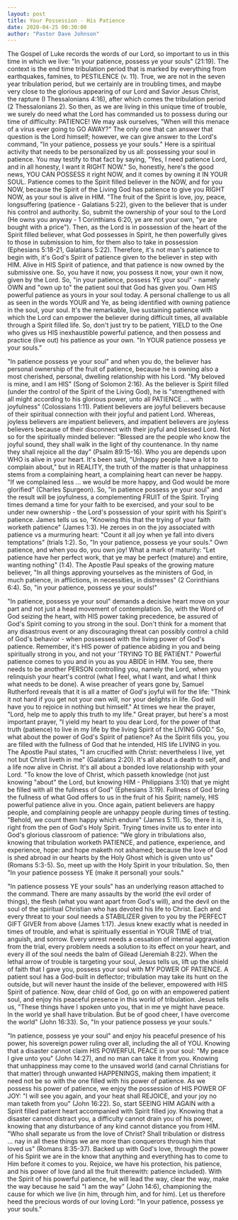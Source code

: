 ```yaml
---
layout: post
title: Your Possession - His Patience 
date: 2020-04-25 00:30:00
author: "Pastor Dave Johnson"
---
```


The Gospel of Luke records the words of our Lord, so important to us in this time in which we live: "In your patience, possess ye your souls" (21:19).  The context is the end time tribulation period that is marked by everything from earthquakes, famines, to PESTILENCE (v. 11).  True, we are not in the seven year tribulation period, but we certainly are in troubling times, and maybe very close to the glorious appearing of our Lord and Savior Jesus Christ, the rapture (I Thessalonians 4:16), after which comes the tribulation period (2 Thessalonians 2).  So then, as we are living in this unique time of trouble, we surely do need what the Lord has commanded us to possess during our time of difficulty: PATIENCE!  We may ask ourselves, "When will this menace of a virus ever going to GO AWAY?"  The only one that can answer that question is the Lord himself; however, we can give answer to the Lord's command, "In your patience, possess ye your souls."  Here is a spiritual activity that needs to be personalized by us all: possessing your soul in patience.   You may testify to that fact by saying, "Yes, I need patience Lord, and in all honesty, I want it RIGHT NOW."   So, honestly, here's the good news, YOU CAN POSSESS it right NOW, and it comes by owning it IN YOUR SOUL.   Patience comes to the Spirit filled believer in the NOW, and for you NOW, because the Spirit of the Living God has patience to give you RIGHT NOW, as your soul is alive in HIM.  "The fruit of the Spirit is love, joy, peace, longsuffering (patience - Galatians 5:22), given to the believer that is under his control and authority.  So, submit the ownership of your soul to the Lord (He owns you anyway - 1 Corinthians 6:20, ye are not your own, "ye are bought with a price").  Then, as the Lord  is in possession of the heart of the Spirit filled believer, what God possesses in Spirit, he then powerfully gives to those in submission to him, for them also to take in possession (Ephesians 5:18-21, Galatians 5:22).  Therefore, it's not man's patience to begin with, it's God's Spirit of patience given to the believer in step with HIM.  Alive in HIS Spirit of patience, and that patience is now owned by the submissive one.  So, you have it now, you possess it now, your own it now,  given by the Lord.  So, "in your patience, possess YE your soul" - namely OWN and "own up to" the patient soul that God has given you.  Own HIS powerful patience as yours in your soul today.  A personal challenge to us all as seen in the words YOUR and Ye, as being identified with owning patience in the soul, your soul.  It's the remarkable, live sustaining patience with which the Lord can empower the believer during difficult times, all available through a Spirit filled life.  So, don't just try to be patient, YIELD to the One who gives us HIS inexhaustible powerful patience, and then possess and practice (live out) his patience as your own.  "In YOUR patience possess ye your souls."

"In patience possess ye your soul" and when you do, the believer has personal ownership of the fruit of patience, because he is owning also a most cherished, personal, dwelling relationship with his Lord.  "My beloved is mine, and I am HIS" (Song of Solomon 2:16).   As the believer is Spirit filled (under the control of the Spirit of the Living God), he is "strengthened with all might according to his glorious power, unto all PATIENCE ... with joyfulness" (Colossians 1:11).  Patient believers are joyful believers because of their spiritual connection with their joyful and patient Lord.  Whereas, joyless believers are impatient believers, and impatient believers are joyless believers because of their disconnect with their joyful and blessed Lord.  Not so for the spiritually minded believer: "Blessed are the people who know the joyful sound, they shall walk in the light of thy countenance.  In thy name they shall rejoice all the day" (Psalm 89:15-16).  Who you are depends upon WHO is alive in your heart.  It's been said, "Unhappy people have a lot to complain about," but in  REALITY, the truth of the matter is that unhappiness stems from a complaining heart, a complaining heart can never be happy.  "If we complained less ... we would be more happy, and God would be more glorified" (Charles Spurgeon).   So, "in patience possess ye your soul" and the result will be joyfulness, a complementing FRUIT of the Spirit.  Trying times demand a time for your faith to be exercised, and your soul to be under new ownership - the Lord's possession of your spirit with his Spirit's patience.  James tells us so, "Knowing this that the trying of your faith worketh patience" (James 1:3).  He  zeroes in on the joy associated with patience vs a murmuring heart:  "Count it all joy when ye fall into divers temptations" (trials 1:2).   So, "In your patience, possess ye your souls."   Own patience, and when you do, you own joy!  What a mark of maturity: "Let patience have her perfect work, that ye may be perfect (mature) and entire, wanting nothing" (1:4).  The Apostle Paul speaks of the growing mature believer, "In all things approving yourselves as the ministers of God, in much patience, in afflictions, in necessities, in distresses" (2 Corinthians 6:4).  So, "in your patience, possess ye your souls!"

"In patience, possess ye your soul" demands a decisive heart move on your part and not just a head movement of contemplation.  So, with the Word of God seizing the heart, with HIS power taking precedence, be assured of God's Spirit coming to you strong in the soul.  Don't think for a moment that any disastrous event or any discouraging threat can possibly control a child of God's behavior - when possessed with the living power of God's patience.  Remember, it's HIS power of patience abiding in you and being spiritually strong in you, and not your 'TRYING TO BE PATIENT."  Powerful patience comes to you and in you as you ABIDE in HIM.  You see, there needs to be another PERSON  controlling you, namely the Lord, when you relinquish your heart's control (what I feel, what I want, and what I think what needs to be done).  A wise preacher of years gone by, Samuel Rutherford reveals that it is all a matter of God's joyful will for the life: "Think it not hard if you get not your own will, nor your delights in life.  God will have you to rejoice in nothing but himself."  At times we hear the prayer, "Lord, help me to apply this truth to my life."  Great prayer, but here's a most important prayer, "I yield my heart to you dear Lord, for the power of that truth (patience) to live in my life by the living Spirit of the LIVING GOD."  So, what about the power of God's Spirit of patience?  As the Spirit fills you, you are filled with the fullness of God that he intended, HIS life LIVING in you.  The Apostle Paul states, "I am crucified with Christ: nevertheless I live, yet not but Christ liveth in me" (Galatians 2:20).  It's all about a death to self, and a life now alive in Christ.  It's all about a bonded love relationship with your Lord.  "To know the love of Christ, which passeth knowledge (not just knowing "about" the Lord, but knowing HIM - Philippians 3:10) that ye might be filled with all the fullness of God" (Ephesians 3:19).  Fullness of God bring the fullness of what God offers to us in the fruit of his Spirit; namely, HIS powerful patience alive in you.  Once again, patient believers are happy people, and complaining people are unhappy people during times of testing.  "Behold, we count them happy which endure" (James 5:11).  So, there it is, right from the pen of God's Holy Spirit.  Trying times invite us to enter into God's glorious classroom of patience: "We glory in tribulations also, knowing that tribulation worketh PATIENCE, and patience, experience, and experience, hope: and hope maketh not ashamed; because the love of God is shed abroad in our hearts by the Holy Ghost which is given unto us" (Romans 5:3-5).   So, meet up with the Holy Spirit in your tribulation. So, then "In your patience possess YE (make it personal) your souls."

"In patience possess YE your souls" has an underlying reason attached to the command.  There are many assaults by the world (the evil order of things), the flesh (what you want apart from God's will), and the devil on the soul of the spiritual Christian who has devoted his life to Christ.  Each and every threat to your soul needs a STABILIZER given to you by the PERFECT GIFT GIVER from above (James 1:17).  Jesus knew exactly what is needed in times of trouble, and what is spiritually essential in YOUR TIME of trial, anguish, and sorrow.  Every unrest needs a cessation of internal aggravation from the trial, every problem needs a solution to its effect on your heart, and every ill of the soul needs the balm of Gilead (Jeremiah 8:22).  When the lethal arrow of trouble is targeting your soul, Jesus tells us, lift up the shield of faith that I gave you, possess your soul with MY POWER OF PATIENCE.  A patient soul has a God-built in deflector; tribulation may take its hunt on the outside, but will never haunt the inside of the believer, empowered with HIS Spirit of patience.  Now, dear child of God, go on with an empowered patient soul, and enjoy his peaceful presence in this world of tribulation.  Jesus tells us, "These things have I spoken unto you, that in me ye might have peace.  In the world ye shall have tribulation.  But be of good cheer, I have overcome the world" (John 16:33).  So, "In your patience possess ye your souls."

"In patience, possess ye your soul" and enjoy his peaceful presence of his power, his sovereign power ruling over all, including the all of YOU.  Knowing that a disaster cannot claim HIS POWERFUL PEACE in your soul:  "My peace I give unto you" (John 14:27), and no man can take it from you.  Knowing that unhappiness may come to the unsaved world (and carnal Christians for that matter) through unwanted HAPPENINGS, making them impatient; it need  not be so with the one filled with his power of patience.  As we possess his power of patience, we enjoy the possession of HIS POWER OF JOY: "I will see you again, and your heat shall REJOICE, and your joy no man taketh from you" (John 16:22).  So, start SEEING HIM AGAIN with a Spirit filled patient heart accompanied with Spirit filled joy.   Knowing that a disaster cannot distract you, a difficulty cannot drain you of his power, knowing that any disturbance of any kind cannot distance you from HIM.  "Who shall separate us from the love of Christ? Shall tribulation or distress ... nay in all these things we are more than conquerors through him that loved us" (Romans 8:35-37).  Backed up with God's love, through the power of his Spirit we are in the know that anything and everything has to come to Him before it comes to you.  Rejoice, we have his protection, his patience, and his power of love (and all the fruit therewith: patience included).  With the Spirit of his powerful patience, he will lead the way, clear the way, make the way because he said "I am the way" (John 14:6), championing the cause for which we live (in him, through him, and for him).  Let us therefore heed the precious words of our loving Lord:  "In your patience, possess ye your souls."  